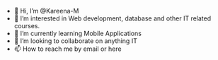 - 👋 Hi, I’m @Kareena-M
- 👀 I’m interested in Web development, database and other IT related courses.
- 🌱 I’m currently learning Mobile Applications
- 💞️ I’m looking to collaborate on anything IT
- 📫 How to reach me by email or here

<!---
Kareena-M/Kareena-M is a ✨ special ✨ repository because its `README.md` (this file) appears on your GitHub profile.
You can click the Preview link to take a look at your changes.
--->
